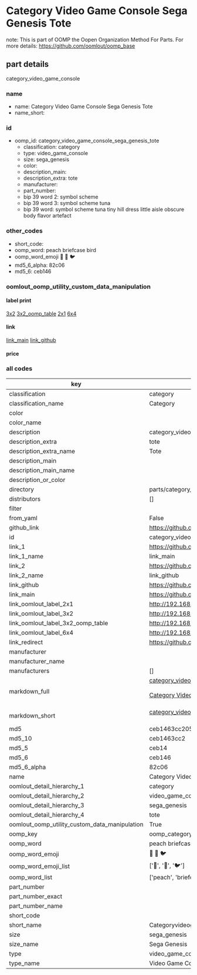 # Category Video Game Console Sega Genesis Tote  

note: This is part of OOMP the Oopen Organization Method For Parts. For more details: https://github.com/oomlout/oomp_base

##  part details
  



category_video_game_console



### name
* name: Category Video Game Console Sega Genesis Tote
* name_short: 
### id
* oomp_id: category_video_game_console_sega_genesis_tote
  * classification: category
  * type: video_game_console
  * size: sega_genesis
  * color: 
  * description_main: 
  * description_extra: tote
  * manufacturer: 
  * part_number: 
  * bip 39 word 2: symbol scheme
  * bip 39 word 3: symbol scheme tuna
  * bip 39 word: symbol scheme tuna tiny hill dress little aisle obscure body flavor artefact

### other_codes
* short_code: 
* oomp_word: peach briefcase bird
* oomp_word_emoji :peach: :briefcase: :bird:
* md5_6_alpha: 82c06
* md5_6: ceb146






### oomlout_oomp_utility_custom_data_manipulation
#### label print
[3x2](http://192.168.1.245:1112/?label=oomp%2082c06)
[3x2_oomp_table](http://192.168.1.108:1112/?label=oomp%2082c06)
[2x1](http://192.168.1.242:1112/?label=oomp%2082c06)
[6x4](http://192.168.1.55:1112/?label=oomp%2082c06)    

#### link

[link_main](https://github.com/oomlout/oomlout_oomp_version_1_messy/tree/main/parts/category_video_game_console_sega_genesis_tote) [link_github](https://github.com/oomlout/oomlout_oomp_version_1_messy/tree/main/parts/category_video_game_console_sega_genesis_tote)                             

#### price







### all codes 
| key | value |  
| --- | --- |  
| classification | category |  
| classification_name | Category |  
| color |  |  
| color_name |  |  
| description | category_video_game_console |  
| description_extra | tote |  
| description_extra_name | Tote |  
| description_main |  |  
| description_main_name |  |  
| description_or_color |   |  
| directory | parts/category_video_game_console_sega_genesis_tote |  
| distributors | [] |  
| filter |  |  
| from_yaml | False |  
| github_link | https://github.com/oomlout/oomlout_oomp_part_src/tree/main/parts/category_video_game_console_sega_genesis_tote |  
| id | category_video_game_console_sega_genesis_tote |  
| link_1 | https://github.com/oomlout/oomlout_oomp_version_1_messy/tree/main/parts/category_video_game_console_sega_genesis_tote |  
| link_1_name | link_main |  
| link_2 | https://github.com/oomlout/oomlout_oomp_version_1_messy/tree/main/parts/category_video_game_console_sega_genesis_tote |  
| link_2_name | link_github |  
| link_github | https://github.com/oomlout/oomlout_oomp_version_1_messy/tree/main/parts/category_video_game_console_sega_genesis_tote |  
| link_main | https://github.com/oomlout/oomlout_oomp_version_1_messy/tree/main/parts/category_video_game_console_sega_genesis_tote |  
| link_oomlout_label_2x1 | http://192.168.1.242:1112/?label=oomp%2082c06 |  
| link_oomlout_label_3x2 | http://192.168.1.245:1112/?label=oomp%2082c06 |  
| link_oomlout_label_3x2_oomp_table | http://192.168.1.108:1112/?label=oomp%2082c06 |  
| link_oomlout_label_6x4 | http://192.168.1.55:1112/?label=oomp%2082c06 |  
| link_redirect | https://github.com/oomlout/oomlout_oomp_version_1_messy/tree/main/parts/category_video_game_console_sega_genesis_tote |  
| manufacturer |  |  
| manufacturer_name |  |  
| manufacturers | [] |  
| markdown_full | [category_video_game_console_sega_genesis_tote](none)<br>[](none)<br>[Category Video Game Console Sega Genesis Tote](none)<br><br> |  
| markdown_short | [category_video_game_console_sega_genesis_tote](none)<br><br> |  
| md5 | ceb1463cc205b0510ab5de27d4f02ee3 |  
| md5_10 | ceb1463cc2 |  
| md5_5 | ceb14 |  
| md5_6 | ceb146 |  
| md5_6_alpha | 82c06 |  
| name | Category Video Game Console Sega Genesis Tote |  
| oomlout_detail_hierarchy_1 | category |  
| oomlout_detail_hierarchy_2 | video_game_console |  
| oomlout_detail_hierarchy_3 | sega_genesis |  
| oomlout_detail_hierarchy_4 | tote |  
| oomlout_oomp_utility_custom_data_manipulation | True |  
| oomp_key | oomp_category_video_game_console_sega_genesis_tote |  
| oomp_word | peach briefcase bird |  
| oomp_word_emoji | :peach: :briefcase: :bird: |  
| oomp_word_emoji_list | [':peach:', ':briefcase:', ':bird:'] |  
| oomp_word_list | ['peach', 'briefcase', 'bird'] |  
| part_number |  |  
| part_number_exact |  |  
| part_number_name |  |  
| short_code |  |  
| short_name | Categoryvideogameconsole |  
| size | sega_genesis |  
| size_name | Sega Genesis |  
| type | video_game_console |  
| type_name | Video Game Console |  
